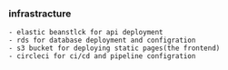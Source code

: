 ### infrastracture

    - elastic beanstlck for api deployment
    - rds for database deployment and configration
    - s3 bucket for deploying static pages(the frontend)
    - circleci for ci/cd and pipeline configration
